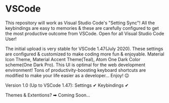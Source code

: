 # VSCode
This repository will work as Visual Studio Code's "Setting Sync"! All the keybindings are easy to memories &amp; these are carefully configured to get the most productive outcome from VSCode. 
Open for all Visual Studio Code User!

The initial upload is very stable for VSCode 1.47(July 2020). These settings are configured & customized to make coding more fun & enjoyable. Material Icon Theme, Material Accent Theme(Teal), Atom One Dark Color scheme(One Dark Pro). This UI is optimal for the web development environment! Tons of productivity-boosting keyboard shortcuts are modified to make your life easier as a developer... Enjoy! 😉




Version 1.0 (Up to VSCode 1.47):
Settings        ✔
Keybindings     ✔

Themes & Extentions?
➡ Coming Soon...
